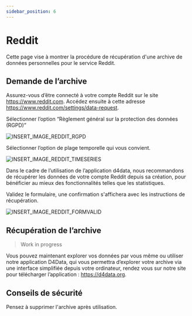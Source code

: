 ```yaml
---
sidebar_position: 6
---
```


# Reddit 

Cette page vise à montrer la procédure de récupération d'une archive de données personnelles pour le service Reddit.

## Demande de l’archive

Assurez-vous d’être connecté à votre compte Reddit sur le site https://www.reddit.com. Accédez ensuite à cette adresse https://www.reddit.com/settings/data-request.

Sélectionner l’option “Règlement général sur la protection des données (RGPD)”

![INSERT_IMAGE_REDDIT_RGPD](/img/guides/reddit/INSERT_IMAGE_REDDIT_RGPD.png)

Sélectionner l’option de plage temporelle qui vous convient.

![INSERT_IMAGE_REDDIT_TIMESERIES](/img/guides/reddit/INSERT_IMAGE_REDDIT_TIMESERIES.png)

Dans le cadre de l’utilisation de l’application d4data, nous recommandons de récupérer les données de votre compte Reddit depuis sa création, pour bénéficier au mieux des fonctionnalités telles que les statistiques.

Validez le formulaire, une confirmation s'affichera avec les instructions de récupération.

![INSERT_IMAGE_REDDIT_FORMVALID](/img/guides/reddit/INSERT_IMAGE_REDDIT_FORMVALID.png)

## Récupération de l’archive

> Work in progress

Vous pouvez maintenant explorer vos données par vous même ou utiliser notre application D4Data, qui vous permettra d’explorer votre archive via une interface simplifiée depuis votre ordinateur, rendez vous sur notre site pour télécharger l’application : https://d4data.org.

## Conseils de sécurité

Pensez à supprimer l'archive après utilisation.

